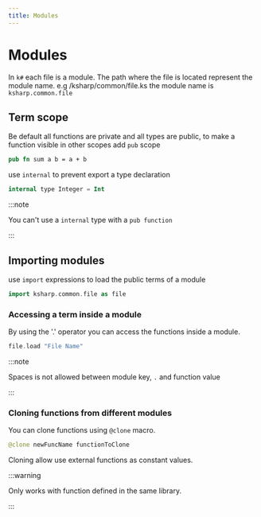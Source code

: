 ```yaml
---
title: Modules
---
```


# Modules

In `k#` each file is a module. The path where the file is located represent the module name. e.g /ksharp/common/file.ks
the module name is `ksharp.common.file`

## Term scope

Be default all functions are private and all types are public, to make a function visible in other scopes add `pub` scope

```rust
pub fn sum a b = a + b
```

use `internal` to prevent export a type declaration


```kotlin
internal type Integer = Int
```

:::note

You can't use a `internal` type with a `pub function`

:::

## Importing modules

use `import` expressions to load the public terms of a module

```dart
import ksharp.common.file as file
```

### Accessing a term inside a module

By using the '.' operator you can access the functions inside a module. 

```rust
file.load "File Name"
```

:::note

Spaces is not allowed between module key, `.` and function value

:::

### Cloning functions from different modules

You can clone functions using `@clone` macro. 

```kotlin
@clone newFuncName functionToClone
```

Cloning allow use external functions as constant values. 

:::warning

Only works with function defined in the same library. 

:::
